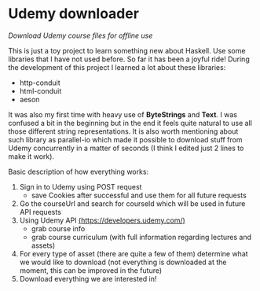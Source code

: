 Udemy downloader
================

*Download Udemy course files for offline use*

This is just a toy project to learn something new about Haskell. Use some libraries that I have not used before. So far it has been a joyful ride! During the development of this project I learned a lot about these libraries:

* http-conduit
* html-conduit
* aeson

It was also my first time with heavy use of **ByteStrings** and **Text**. I was confused a bit in the beginning but in the end it feels quite natural to use all those different string representations. It is also worth mentioning about such library as parallel-io which made it possible to download stuff from Udemy concurrently in a matter of seconds (I think I edited just 2 lines to make it work).

Basic description of how everything works:

1. Sign in to Udemy using POST request
    * save Cookies after successful and use them for all future requests
2. Go the courseUrl and search for courseId which will be used in future API requests
3. Using Udemy API [(https://developers.udemy.com/)](https://developers.udemy.com/ "Udemy API")
    * grab course info
    * grab course curriculum (with full information regarding lectures and assets)
4. For every type of asset (there are quite a few of them) determine what we would like to download (not everything is downloaded at the moment, this can be improved in the future)
5. Download everything we are interested in!
